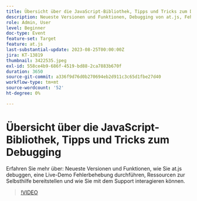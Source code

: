 ```yaml
---
title: Übersicht über die JavaScript-Bibliothek, Tipps und Tricks zum Debugging
description: Neueste Versionen und Funktionen, Debugging von at.js, Fehlerbehebung bei Live-Demos, Selbsthilfe-Ressourcen und Support-Interaktionen.
role: Admin, User
level: Beginner
doc-type: Event
feature-set: Target
feature: at.js
last-substantial-update: 2023-08-25T00:00:00Z
jira: KT-13819
thumbnail: 3422535.jpeg
exl-id: 558ce4b9-686f-4519-bd88-2ca7883b670f
duration: 3650
source-git-commit: a336f9d76d0b270694eb2d911c3c65d1fbe27d40
workflow-type: tm+mt
source-wordcount: '52'
ht-degree: 0%

---
```


# Übersicht über die JavaScript-Bibliothek, Tipps und Tricks zum Debugging

Erfahren Sie mehr über: Neueste Versionen und Funktionen, wie Sie at.js debuggen, eine Live-Demo Fehlerbehebung durchführen, Ressourcen zur Selbsthilfe bereitstellen und wie Sie mit dem Support interagieren können.

>[!VIDEO](https://video.tv.adobe.com/v/3422535/?learn=on)

